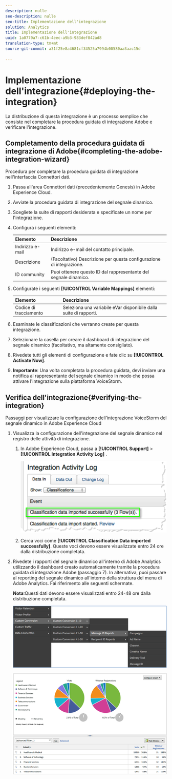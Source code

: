 ```yaml
---
description: nulle
seo-description: nulle
seo-title: Implementazione dell'integrazione
solution: Analytics
title: Implementazione dell'integrazione
uuid: 1a0770a7-c61b-4eec-a9b3-983def842ad8
translation-type: tm+mt
source-git-commit: a31f25e8a4681cf34525a7994b00580aa3aac15d

---
```



# Implementazione dell'integrazione{#deploying-the-integration}

La distribuzione di questa integrazione è un processo semplice che consiste nel completare la procedura guidata di integrazione Adobe e verificare l'integrazione.

## Completamento della procedura guidata di integrazione di Adobe{#completing-the-adobe-integration-wizard}

Procedura per completare la procedura guidata di integrazione nell'interfaccia Connettori dati.

1. Passa all'area Connettori dati (precedentemente Genesis) in Adobe Experience Cloud.
1. Avviate la procedura guidata di integrazione del segnale dinamico.
1. Scegliete la suite di rapporti desiderata e specificate un nome per l'integrazione.
1. Configura i seguenti elementi:

   | Elemento | Descrizione |
   |---|---|
   | Indirizzo e-mail | Indirizzo e-mail del contatto principale. |
   | Descrizione | (Facoltativo) Descrizione per questa configurazione di integrazione. |
   | ID community | Puoi ottenere questo ID dal rappresentante del segnale dinamico. |

1. Configurate i seguenti **[!UICONTROL Variable Mappings]** elementi:

   | Elemento | Descrizione |
   |---|---|
   | Codice di tracciamento | Seleziona una variabile eVar disponibile dalla suite di rapporti. |

1. Esaminate le classificazioni che verranno create per questa integrazione.
1. Selezionare la casella per creare il dashboard di integrazione del segnale dinamico (facoltativo, ma altamente consigliato).
1. Rivedete tutti gli elementi di configurazione e fate clic su **[!UICONTROL Activate Now]**.
1. **Importante**: Una volta completata la procedura guidata, devi inviare una notifica al rappresentante del segnale dinamico in modo che possa attivare l'integrazione sulla piattaforma VoiceStorm.

## Verifica dell'integrazione{#verifying-the-integration}

Passaggi per visualizzare la configurazione dell’integrazione VoiceStorm del segnale dinamico in Adobe Experience Cloud

1. Visualizza la configurazione dell'integrazione del segnale dinamico nel registro delle attività di integrazione.
   1. In Adobe Experience Cloud, passa a **[!UICONTROL Support]** &gt; **[!UICONTROL Integration Activity Log]** .

      ![](assets/integration_activity_log.png)

   1. Cerca voci come **[!UICONTROL Classification Data imported successfully]**. Queste voci devono essere visualizzate entro 24 ore dalla distribuzione completata.
1. Rivedete i rapporti del segnale dinamico all'interno di Adobe Analytics utilizzando il dashboard creato automaticamente tramite la procedura guidata di integrazione Adobe (passaggio 7). In alternativa, puoi passare al reporting del segnale dinamico all'interno della struttura del menu di Adobe Analytics. Fai riferimento alle seguenti schermate.

   **Nota**:Questi dati devono essere visualizzati entro 24-48 ore dalla distribuzione completata.

   ![](assets/reporting.png)

   ![](assets/reporting2.png)
